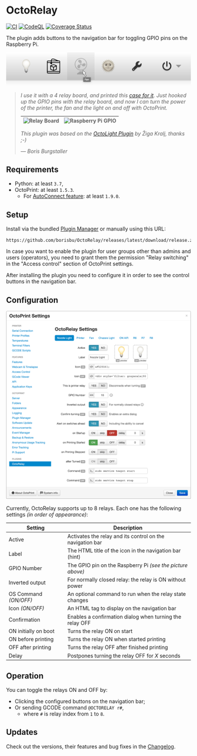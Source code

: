 # OctoRelay

[![CI](https://github.com/borisbu/OctoRelay/actions/workflows/CI.yaml/badge.svg)](https://github.com/borisbu/OctoRelay/actions/workflows/CI.yaml)
[![CodeQL](https://github.com/borisbu/OctoRelay/actions/workflows/codeql.yml/badge.svg)](https://github.com/borisbu/OctoRelay/actions/workflows/codeql.yml)
[![Coverage Status](https://coveralls.io/repos/github/borisbu/OctoRelay/badge.svg?branch=master)](https://coveralls.io/github/borisbu/OctoRelay?branch=master)

The plugin adds buttons to the navigation bar for toggling GPIO pins on the Raspberry Pi.

![WebUI interface](img/controls.jpg)

> _I use it with a 4 relay board, and printed this
> [case for it](https://www.thingiverse.com/thing:2975944)._
> _Just hooked up the GPIO pins with the relay board, and now I can turn the
> power of the printer, the fan and the light on and off with OctoPrint._
>
> | ![Relay Board](img/relay-raspberry.jpg) | ![Raspberry Pi GPIO](img/rpi_gpio.png) |
> |-----------------------------------------|----------------------------------------|
>
> _This plugin was based on the [OctoLight Plugin](https://github.com/gigibu5/OctoLight) by Žiga Kralj, thanks ;-)_
>
> — _Boris Burgstaller_

## Requirements

- Python: at least `3.7`,
- OctoPrint: at least `1.5.3`.
  - For [AutoConnect feature](https://github.com/borisbu/OctoRelay/blob/master/CHANGELOG.md#330): at least `1.9.0`.

## Setup

Install via the bundled [Plugin Manager](https://docs.octoprint.org/en/master/bundledplugins/pluginmanager.html)
or manually using this URL:

```
https://github.com/borisbu/OctoRelay/releases/latest/download/release.zip
```

In case you want to enable the plugin for user groups other than admins and users (operators), you need to
grant them the permission "Relay switching" in the "Access control" section of OctoPrint settings.

After installing the plugin you need to configure it in order to see the control buttons in the navigation bar.

## Configuration

![Settings panel](img/settings.png)

Currently, OctoRelay supports up to 8 relays.
Each one has the following settings *(in order of appearance)*:

| Setting               | Description                                                |
|-----------------------|------------------------------------------------------------|
| Active                | Activates the relay and its control on the navigation bar  |
| Label                 | The HTML title of the icon in the navigation bar (hint)    |
| GPIO Number           | The GPIO pin on the Raspberry Pi *(see the picture above)* |
| Inverted output       | For normally closed relay: the relay is ON without power   |
| OS Command *(ON/OFF)* | An optional command to run when the relay state changes    |
| Icon *(ON/OFF)*       | An HTML tag to display on the navigation bar               |
| Confirmation          | Enables a confirmation dialog when turning the relay OFF   |
| ON initially on boot  | Turns the relay ON on start                                |
| ON before printing    | Turns the relay ON when started printing                   |
| OFF after printing    | Turns the relay OFF after finished printing                |
| Delay                 | Postpones turning the relay OFF for *X* seconds            |

## Operation

You can toggle the relays ON and OFF by:

- Clicking the configured buttons on the navigation bar;
- Or sending GCODE command `@OCTORELAY r#`,
  - where `#` is relay index from `1` to `8`.

## Updates

Check out the versions, their features and bug fixes in the [Changelog](CHANGELOG.md).
